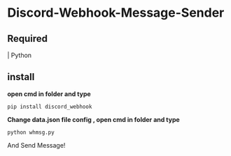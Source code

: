 # Discord-Webhook-Message-Sender

## Required

| Python


## install

**open cmd in folder and type**

``pip install discord_webhook``

**Change data.json file config , open cmd in folder and type**

``python whmsg.py``

And Send Message!

